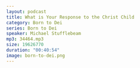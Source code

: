 ```yaml
---
layout: podcast
title: What is Your Response to the Christ Child
category: Born to Dei
series: Born to Dei
speaker: Michael Stufflebeam
mp3: 34464.mp3
size: 19626770
duration: "00:40:54"
image: born-to-dei.png
---
```


